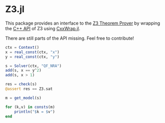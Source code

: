 # Z3.jl
This package provides an interface to the [Z3 Theorem Prover](https://github.com/Z3Prover/z3) by wrapping the [C++ API](https://z3prover.github.io/api/html/namespacez3.html) of Z3 using [CxxWrap.jl](https://github.com/JuliaInterop/CxxWrap.jl).

There are still parts of the API missing. Feel free to contribute!

```julia
ctx = Context()
x = real_const(ctx, "x")
y = real_const(ctx, "y")

s = Solver(ctx, "QF_NRA")
add(s, x == y^2)
add(s, x > 1)

res = check(s)
@assert res == Z3.sat

m = get_model(s)

for (k,v) in consts(m)
    println("$k = $v")
end
```
